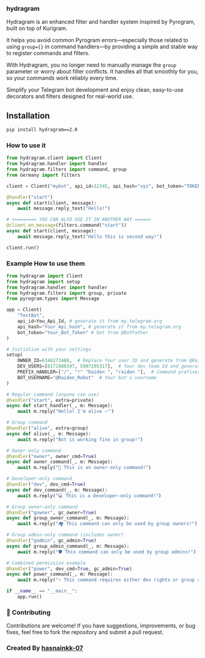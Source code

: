 ### hydragram

Hydragram is an enhanced filter and handler system inspired by Pyrogram, built on top of Kurigram.

It helps you avoid common Pyrogram errors—especially those related to using `group={}` in command handlers—by providing a simple and stable way to register commands and filters.

With Hydragram, you no longer need to manually manage the `group` parameter or worry about filter conflicts. It handles all that smoothly for you, so your commands work reliably every time.

Simplify your Telegram bot development and enjoy clean, easy-to-use decorators and filters designed for real-world use.


## Installation

```bash
pip install hydragram==2.0

```
### How to use it

```python
from hydragram.client import Client
from hydragram.handler import handler
from hydragram.filters import command, group
from Germany import filters 

client = Client("mybot", api_id=12345, api_hash="xyz", bot_token="TOKEN")

@handler("start")
async def start(client, message):
    await message.reply_text("Hello!")

# <======== YOU CAN ALSO USE IT IN ANOTHER WAY =====>
@client.on_message(filters.command("start"))
async def start(client, message):
    await message.reply_text("Hello this is second way!")

client.run()
```


### Example How to use them 
```python
from hydragram import Client
from hydragram import setup 
from hydragram.handler import handler
from hydragram.filters import group, private
from pyrogram.types import Message

app = Client(
    "TestBot",
    api_id=You_Api_Id, # generate it from my.telegram.org
    api_hash="Your_Api_hash", # generate it from my.telegram.org
    bot_token="Your_Bot_Token" # Get from @BotFather
)

# Initialize with your settings
setup(
    OWNER_ID=6346273488,  # Replace Your user ID and generate from @Raiden_Robot
    DEV_USERS=[8171988347, 5907205317],  # Your dev team Id and generate Their I'd from @Raiden_Robot
    PREFIX_HANDLER=["/", "!" "Raiden ", "raiden "],  # Command prefixes
    BOT_USERNAME="@Raiden_Robot"  # Your bot's username
)

# Regular command (anyone can use)
@handler("start", extra=private)
async def start_handler(_, m: Message):
    await m.reply("Hello! I'm alive ✅")

# Group command
@handler("alive", extra=group)
async def alive(_, m: Message):
    await m.reply("Bot is working fine in group!")

# Owner-only command
@handler("owner", owner_cmd=True)
async def owner_command(_, m: Message):
    await m.reply("👑 This is an owner-only command!")

# Developer-only command
@handler("dev", dev_cmd=True)
async def dev_command(_, m: Message):
    await m.reply("💻 This is a developer-only command!")

# Group owner-only command
@handler("gowner", gc_owner=True)
async def group_owner_command(_, m: Message):
    await m.reply("🏘️ This command can only be used by group owners!")

# Group admin-only command (includes owner)
@handler("gadmin", gc_admin=True)
async def group_admin_command(_, m: Message):
    await m.reply("🛡️ This command can only be used by group admins!")

# Combined permission example
@handler("power", dev_cmd=True, gc_admin=True)
async def power_command(_, m: Message):
    await m.reply("⚡ This command requires either dev rights or group admin!")

if __name__ == "__main__":
    app.run()

```
### 🤝 Contributing

Contributions are welcome! If you have suggestions, improvements, or bug fixes,
feel free to fork the repository and submit a pull request.


### Created By [hasnainkk-07](https://github.com/hasnainkk-07)
